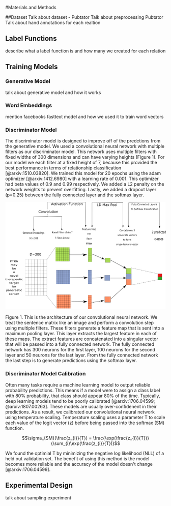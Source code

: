 #Materials and Methods

##Dataset
Talk about dataset - Pubtator
Talk about preprocessing Pubtator
Talk about hand annotations for each realtion

## Label Functions
describe what a label function is and how many we created for each relation

## Training Models
### Generative Model
talk about generative model and how it works
### Word Embeddings
mention facebooks fasttext model and how we used it to train word vectors
### Discriminator Model
The discriminator model is designed to improve off of the predctions from the generative model.
We used a convolutional neural network with multiple filters as our discriminator model.
This network uses multiple filters with fixed widths of 300 dimensions and can have varying heights (Figure 1).
For our model we each filter at a fixed height of 7, because this provided the best performance in terms of relationship classification [@arxiv:1510.03820].
We trained this model for 20 epochs using the adam optimizer [@arxiv:1412.6980] with a learning rate of 0.001.
This optimizer had beta values of 0.9 and 0.99 respectively.
We added a L2 penalty on the network weights to prevent overfitting.
Lastly, we added a dropout layer (p=0.25) between the fully connected layer and the softmax layer.

![convolutional neural network here](images/figures/convolutional_neural_network/convolutional_neural_nework.png)

Figure 1. This is the architecture of our convolutional neural network. We treat the sentence matrix like an image and perform a convolution step using multiple filters. 
These filters generate a feature map that is sent into a maximum pooling layer. 
This layer extracts the largest feature in each of these maps. The extract features are concatenated into a singular vector that will be passed into a fully connected network. 
The fully connected network has 300 neurons for the first layer, 100 neurons for the second layer and 50 neurons for the last layer. 
From the fully connected network the last step is to generate predictions using the softmax layer.

### Discriminator Model Calibration
Often many tasks require a machine learning model to output reliable probability predictions. 
This means if a model were to assign a class label with 80% probability, that class should appear 80% of the time.
Typically, deep learning models tend to be poorly calibrated [@arxiv:1706.04599; @arxiv:1807.00263].
These models are usually over-confidenent in their predictions.
As a result, we calibrated our convolutional neural network using temperature scaling. 
Temperature scaling uses a parameter T to scale each value of the logit vector (z) before being passed into the softmax (SM) function.

$$\sigma_{SM}(\frac{z_{i}}{T}) = \frac{\exp(\frac{z_{i}}{T})}{\sum_{i}\exp(\frac{z_{i}}{T})}$$

We found the optimial T by minimizing the negative log likelihood (NLL) of a held out validation set.
The benefit of using this method is the model becomes more reliable and the accuracy of the model doesn't change [@arxiv:1706.04599].

## Experimental Design
talk about sampling experiment
